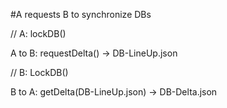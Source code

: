 #A requests B to synchronize DBs

// A: lockDB()

A to B: requestDelta() -> DB-LineUp.json

// B: LockDB()

B to A: getDelta(DB-LineUp.json) -> DB-Delta.json
